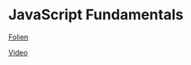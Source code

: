 # JavaScript Fundamentals

[Folien](https://docs.google.com/presentation/d/1uZBL-oGf7E5VnHD6lfMav24IHa_wGCOmRTGLL4JdK30/edit?usp=sharing)

[Video](https://youtu.be/GHGeBiMjd4E)